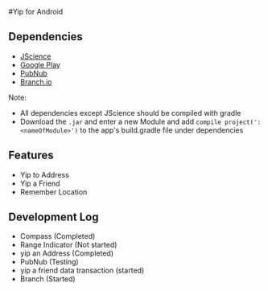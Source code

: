 #Yip for Android


## Dependencies
- [JScience](https://java.net/projects/jscience/downloads)
- [Google Play](https://developers.google.com/android/guides/setup#add_google_play_services_to_your_project)
- [PubNub](https://www.pubnub.com/docs/android-java/pubnub-java-sdk)
- [Branch.io](https://github.com/BranchMetrics/Android-Deferred-Deep-Linking-SDK)

Note: 
- All dependencies except JScience should be compiled with gradle 
- Download the `.jar` and enter a new Module and add 
`compile project(':<nameOfModule>')` to the app's build.gradle file under dependencies

## Features
- Yip to Address
- Yip a Friend
- Remember Location

## Development Log
- Compass (Completed)
- Range Indicator (Not started)
- yip an Address (Completed)
- PubNub (Testing)
- yip a friend data transaction (started)
- Branch (Started)


